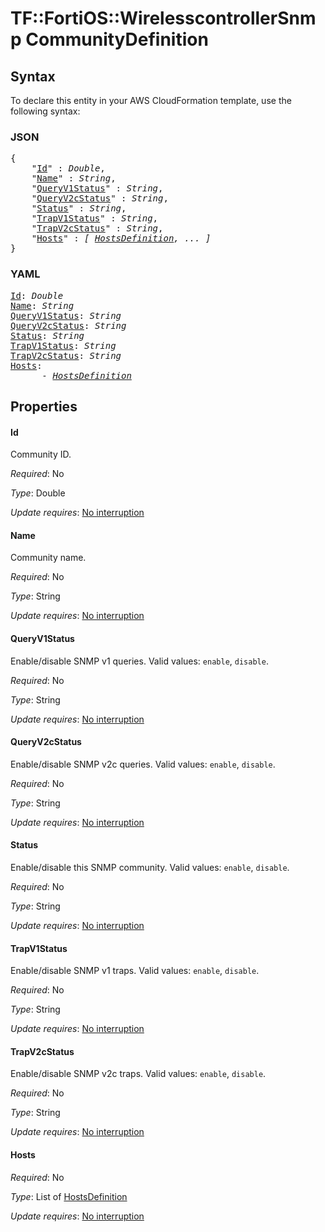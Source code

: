 # TF::FortiOS::WirelesscontrollerSnmp CommunityDefinition

## Syntax

To declare this entity in your AWS CloudFormation template, use the following syntax:

### JSON

<pre>
{
    "<a href="#id" title="Id">Id</a>" : <i>Double</i>,
    "<a href="#name" title="Name">Name</a>" : <i>String</i>,
    "<a href="#queryv1status" title="QueryV1Status">QueryV1Status</a>" : <i>String</i>,
    "<a href="#queryv2cstatus" title="QueryV2cStatus">QueryV2cStatus</a>" : <i>String</i>,
    "<a href="#status" title="Status">Status</a>" : <i>String</i>,
    "<a href="#trapv1status" title="TrapV1Status">TrapV1Status</a>" : <i>String</i>,
    "<a href="#trapv2cstatus" title="TrapV2cStatus">TrapV2cStatus</a>" : <i>String</i>,
    "<a href="#hosts" title="Hosts">Hosts</a>" : <i>[ <a href="hostsdefinition.md">HostsDefinition</a>, ... ]</i>
}
</pre>

### YAML

<pre>
<a href="#id" title="Id">Id</a>: <i>Double</i>
<a href="#name" title="Name">Name</a>: <i>String</i>
<a href="#queryv1status" title="QueryV1Status">QueryV1Status</a>: <i>String</i>
<a href="#queryv2cstatus" title="QueryV2cStatus">QueryV2cStatus</a>: <i>String</i>
<a href="#status" title="Status">Status</a>: <i>String</i>
<a href="#trapv1status" title="TrapV1Status">TrapV1Status</a>: <i>String</i>
<a href="#trapv2cstatus" title="TrapV2cStatus">TrapV2cStatus</a>: <i>String</i>
<a href="#hosts" title="Hosts">Hosts</a>: <i>
      - <a href="hostsdefinition.md">HostsDefinition</a></i>
</pre>

## Properties

#### Id

Community ID.

_Required_: No

_Type_: Double

_Update requires_: [No interruption](https://docs.aws.amazon.com/AWSCloudFormation/latest/UserGuide/using-cfn-updating-stacks-update-behaviors.html#update-no-interrupt)

#### Name

Community name.

_Required_: No

_Type_: String

_Update requires_: [No interruption](https://docs.aws.amazon.com/AWSCloudFormation/latest/UserGuide/using-cfn-updating-stacks-update-behaviors.html#update-no-interrupt)

#### QueryV1Status

Enable/disable SNMP v1 queries. Valid values: `enable`, `disable`.

_Required_: No

_Type_: String

_Update requires_: [No interruption](https://docs.aws.amazon.com/AWSCloudFormation/latest/UserGuide/using-cfn-updating-stacks-update-behaviors.html#update-no-interrupt)

#### QueryV2cStatus

Enable/disable SNMP v2c queries. Valid values: `enable`, `disable`.

_Required_: No

_Type_: String

_Update requires_: [No interruption](https://docs.aws.amazon.com/AWSCloudFormation/latest/UserGuide/using-cfn-updating-stacks-update-behaviors.html#update-no-interrupt)

#### Status

Enable/disable this SNMP community. Valid values: `enable`, `disable`.

_Required_: No

_Type_: String

_Update requires_: [No interruption](https://docs.aws.amazon.com/AWSCloudFormation/latest/UserGuide/using-cfn-updating-stacks-update-behaviors.html#update-no-interrupt)

#### TrapV1Status

Enable/disable SNMP v1 traps. Valid values: `enable`, `disable`.

_Required_: No

_Type_: String

_Update requires_: [No interruption](https://docs.aws.amazon.com/AWSCloudFormation/latest/UserGuide/using-cfn-updating-stacks-update-behaviors.html#update-no-interrupt)

#### TrapV2cStatus

Enable/disable SNMP v2c traps. Valid values: `enable`, `disable`.

_Required_: No

_Type_: String

_Update requires_: [No interruption](https://docs.aws.amazon.com/AWSCloudFormation/latest/UserGuide/using-cfn-updating-stacks-update-behaviors.html#update-no-interrupt)

#### Hosts

_Required_: No

_Type_: List of <a href="hostsdefinition.md">HostsDefinition</a>

_Update requires_: [No interruption](https://docs.aws.amazon.com/AWSCloudFormation/latest/UserGuide/using-cfn-updating-stacks-update-behaviors.html#update-no-interrupt)

